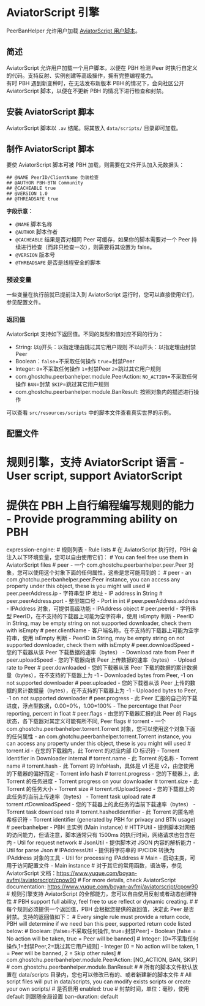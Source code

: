 # AviatorScript 引擎

PeerBanHelper 允许用户加载 [AviatorScript 用户脚本](https://www.yuque.com/boyan-avfmj/aviatorscript/cpow90)。  

## 简述

AviatorScript 允许用户加载一个用户脚本，以便在 PBH 检测 Peer 时执行自定义的代码。支持反射、实例创建等高级操作，拥有完整编程能力。  
有时 PBH 遇到新变种时，在无法发布新版本 PBH 的情况下，会向社区公开 AviatorScript 脚本，以便在不更新 PBH 的情况下进行检查和封禁。

## 安装 AviatorScript 脚本

AviatorScript 脚本以 `.av` 结尾。将其放入 `data/scripts/` 目录即可加载。

## 制作 AviatorScript 脚本

要使 AviatorScript 脚本可被 PBH 加载，则需要在文件开头加入元数据头：

```av
## @NAME PeerID/ClientName 伪装检查
## @AUTHOR PBH-BTN Community
## @CACHEABLE true
## @VERSION 1.0
## @THREADSAFE true
```

**字段示意：**

* `@NAME` 脚本名称
* `@AUTHOR` 脚本作者
* `@CACHEABLE` 结果是否对相同 Peer 可缓存，如果你的脚本需要对一个 Peer 持续进行检查（而非只检查一次），则需要将其设置为 false。
* `@VERSION` 版本号
* `@THREADSAFE` 是否是线程安全的脚本

### 预设变量

一些变量在执行前就已提前注入到 AviatorScript 运行时，您可以直接使用它们，参见配置文件。  

### 返回值

AviatorScript 支持如下返回值。不同的类型和值对应不同的行为：

* String: 以`@`开头：以指定理由跳过其它用户规则 不以`@`开头：以指定理由封禁Peer
* Boolean：`false`=不采取任何操作 `true`=封禁Peer
* Integer: `0`=不采取任何操作 `1`=封禁Peer `2`=跳过其它用户规则
* com.ghostchu.peerbanhelper.module.PeerAction: `NO_ACTION`=不采取任何操作 `BAN`=封禁 `SKIP`=跳过其它用户规则
* com.ghostchu.peerbanhelper.module.BanResult: 按照对象内的描述进行操作

可以查看 `src/resources/scripts` 中的脚本文件查看真实世界的示例。

## 配置文件

  # 规则引擎，支持 AviatorScript 语言 - User script, support AviatorScript
  # 提供在 PBH 上自行编程编写规则的能力 - Provide programming ability on PBH
  expression-engine:
    # 规则列表 - Rule lists
    # 在 AviatorScript 执行时，PBH 会注入以下环境变量，您可以自由使用它们：
    # You can feel free use them in AviatorScript files
    # peer - 一个 com.ghostchu.peerbanhelper.peer.Peer 对象，您可以使用这个对象下面的任何属性，这些是您可能用到的：
    # peer - an com.ghotchu.peerbanhelper.peer.Peer instance, you can access any property under this object, these is you might will used
    # peer.peerAddress.ip - 字符串型 IP 地址 - IP address in String
    # peer.peerAddress.port - 整型端口号 - Port in int
    # peer.peerAddress.address - IPAddress 对象，可提供高级功能 -  IPAddress object
    # peer.peerId - 字符串型 PeerID，在不支持的下载器上可能为空字符串，使用 isEmpty 判断 - PeerID in String, may be empty string on not supported downloader, check them with isEmpty
    # peer.clientName - 客户端名称，在不支持的下载器上可能为空字符串，使用 isEmpty 判断 - PeerID in String, may be empty string on not supported downloader, check them with isEmpty
    # peer.downloadSpeed - 您的下载器从该 Peer 下载数据的速率（bytes） - Download rate from Peer
    # peer.uploadSpeed - 您的下载器向该 Peer 上传数据的速率（bytes） - Upload rate to Peer
    # peer.downloaded - 您的下载器从该 Peer 下载的数据的累计数据量（bytes），在不支持的下载器上为 -1 - Downloaded bytes from Peer, -1 on not supported downloader
    # peer.uploaded - 您的下载器从该 Peer 上传的数据的累计数据量（bytes），在不支持的下载器上为 -1 - Uploaded bytes to Peer, -1 on not supported downloader
    # peer.progress - 此 Peer 汇报的自己的下载进度，浮点型数据，0.00=0%，1.00=100% - The percentage that Peer reporting, percent in float
    # peer.flags - 由您的下载器汇报的此 Peer 的 Flags 状态，各下载器对其定义可能有所不同, Peer flags
    # torrent - 一个 com.ghostchu.peerbanhelper.torrent.Torrent 对象，您可以使用这个对象下面的任何属性 - an com.ghotchu.peerbanhelper.torrent.Torrent instance, you can access any property under this object, these is you might will used
    # torrent.id - 在您的下载器内，此 Torrent 的对应内部 ID 标识符 - Torrent Identifier in Downloader internal
    # torrent.name - 此 Torrent 的名称 - Torrent name
    # torrent.hash - 此 Torrent 的 InfoHash，具体是 v1 还是 v2，由您使用的下载器的偏好而定 - Torrent info hash
    # torrent.progress - 您的下载器上，此 Torrent 的任务进度 - Torrent progress on your downloader
    # torrent.size - 此 Torrent 的任务大小 - Torrent size
    # torrent.rtUploadSpeed - 您的下载器上的此任务的当前上传速率（bytes） - Torrent task upload rate
    # torrent.rtDownloadSpeed - 您的下载器上的此任务的当前下载速率（bytes） - Torrent task download rate
    # torrent.hashedIdentifier - 此 Torrent 的匿名哈希标识符 - Torrent identifier (generated by PBH for privacy and BTN usage)
    # peerbanhelper - PBH 主实例 (Main instance)
    # HTTPUtil - 提供脚本对网络的访问能力，但请注意，脚本通常只有 1500ms 的执行时间，网络请求也包含在内 - Util for request network
    # JsonUtil - 提供脚本对 JSON 内容的解析能力 - Util for parse Json
    # IPAddressUtil - 提供将字符串的 IP/CIDR 转换为 IPAddress 对象的工具 - Util for processing IPAddress
    # Main - 启动主类，可用于访问配置文件 - Main instance
    # 对于其它的常用函数，语法等，参见 AviatorScript 文档：https://www.yuque.com/boyan-avfmj/aviatorscript/cpow90
    # For more details, check AviatorScript documentation: https://www.yuque.com/boyan-avfmj/aviatorscript/cpow90
    # 规则引擎支持 AviatorScript 的全部能力，您可以自由使用反射或者动态创建特性
    # PBH support full ability, feel free to use reflect or dynamic creating.
    #
    # 每个规则必须提供一个返回值，PBH 会根据您提供的返回值，决定此 Peer 是否封禁。支持的返回值如下：
    # Every single rule must provide a return code, PBH will determine if we need ban this peer, supported return code listed below:
    #   Boolean: [false=不采取任何操作, true=封禁Peer] - Boolean [false = No action will be taken, true = Peer will be banned]
    #   Integer: [0=不采取任何操作,1=封禁Peer,2=跳过其它用户规则] - Integer [0 = No action will be taken, 1 = Peer will be banned, 2 = Skip other rules]
    #   com.ghostchu.peerbanhelper.module.PeerAction: [NO_ACTION, BAN, SKIP]
    #   com.ghostchu.peerbanhelper.module.BanResult
    #
    # 所有的脚本文件默认放置在 data/scripts 目录内，您也可以修改已有的、或者新建新的脚本文件
    # All script files will put in data/scripts, you can modify exists scripts or create your own scripts/
    # 是否启用
    enabled: true
    # 封禁时间，单位：毫秒，使用 default 则跟随全局设置
    ban-duration: default